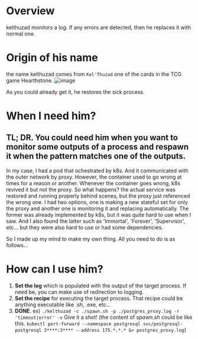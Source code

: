 # Overview
kelthuzad monitors a log. If any errors are detected, then he replaces it with normal one.

# Origin of his name
the name kelthuzad comes from `Kel'Thuzad` one of the cards in the TCG game Hearthstone.
![image](https://user-images.githubusercontent.com/19762154/56653541-d08e7480-66c8-11e9-9241-dd67a480309f.png)

As you could already get it, he restores the sick process.

# When I need him?
## TL; DR. You could need him when you want to monitor some outputs of a process and respawn it when the pattern matches one of the outputs.

In my case, I had a pod that ochestrated by k8s. And it communicated with the outer network by proxy. However, the container used to go wrong at times for a reason or another. Whenever the container goes wrong, k8s revived it but not the proxy. So what happens? the actual service was restored and running properly behind scenes, but the proxy just referenced the wrong one. I had two options, one is making a new stateful set for only the proxy and another one is monitoring it and replacing automatically. The former was already implemented by k8s, but it was quite hard to use when I saw. And I also found the latter such as 'Immortal', 'Forever', 'Supervisor', etc... but they were also hard to use or had some dependencies.

So I made up my mind to make my own thing. All you need to do is as follows...

# How can I use him?
1. **Set the log** which is populated with the output of the target process. If need be, you can make use of redirection to logging.
2. **Set the recipe** for executing the target process. That recipe could be anything executable like .sh, .exe, etc...
3. **DONE**. ex) `./kelthuzad -c ./spawn.sh -p ./postgres_proxy.log -r 'timeout|error' -v` Give it a shot!
(the content of *spawn.sh* could be like this. `kubectl port-forward --namespace postgresql svc/postgresql-postgresql 3****:3**** --address 175.*.*.* &> postgres_proxy.log`)
